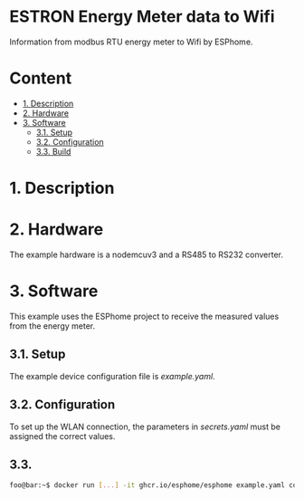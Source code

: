 # ESTRON Energy Meter data to Wifi <!-- omit in toc -->

Information from modbus RTU energy meter to Wifi by ESPhome.

# Content <!-- omit in toc -->

- [1. Description](#1-description)
- [2. Hardware](#2-hardware)
- [3. Software](#3-software)
  - [3.1. Setup](#31-setup)
  - [3.2. Configuration](#32-configuration)
  - [3.3. Build](#33-build)


# 1. Description

# 2. Hardware

The example hardware is a nodemcuv3 and a RS485 to RS232 converter. 

# 3. Software

This example uses the ESPhome project to receive the measured values from the energy meter.  

## 3.1. Setup

The example device configuration file is *example.yaml*.

## 3.2. Configuration

To set up the WLAN connection, the parameters in *secrets.yaml* must be assigned the correct values. 

## 3.3. 

```bash
foo@bar:~$ docker run [...] -it ghcr.io/esphome/esphome example.yaml compile
```
